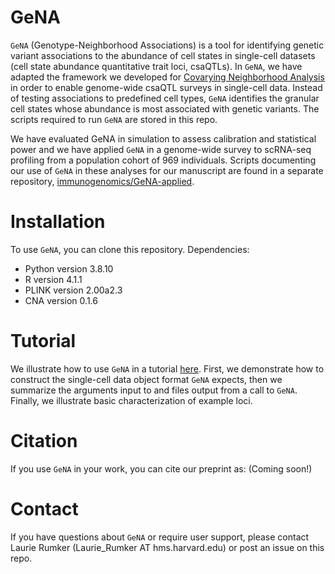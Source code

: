 # GeNA
`GeNA` (Genotype-Neighborhood Associations) is a tool for identifying genetic variant associations to the abundance of cell states in single-cell datasets (cell state abundance quantitative trait loci, csaQTLs). In `GeNA`, we have adapted the framework we developed for [Covarying Neighborhood Analysis](https://github.com/immunogenomics/cna) in order to enable genome-wide csaQTL surveys in single-cell data. Instead of testing associations to predefined cell types, `GeNA` identifies the granular cell states whose abundance is most associated with genetic variants. The scripts required to run `GeNA` are stored in this repo.

We have evaluated GeNA in simulation to assess calibration and statistical power and we have applied `GeNA` in a genome-wide survey to scRNA-seq profiling from a population cohort of 969 individuals. Scripts documenting our use of `GeNA` in these analyses for our manuscript are found in a separate repository, [immunogenomics/GeNA-applied](https://github.com/immunogenomics/GeNA-applied/).

# Installation
To use `GeNA`, you can clone this repository.
Dependencies:
- Python version 3.8.10
- R version 4.1.1
- PLINK version 2.00a2.3
- CNA version 0.1.6

# Tutorial
We illustrate how to use `GeNA` in a tutorial [here](https://github.com/immunogenomics/GeNA/blob/main/tutorial/Example_csaQTL_GWAS.ipynb). First, we demonstrate how to construct the single-cell data object format `GeNA` expects, then we summarize the arguments input to and files output from a call to `GeNA`. Finally, we illustrate basic characterization of example loci.

# Citation
If you use `GeNA` in your work, you can cite our preprint as: (Coming soon!)

# Contact
If you have questions about `GeNA` or require user support, please contact Laurie Rumker (Laurie_Rumker AT hms.harvard.edu) or post an issue on this repo.
